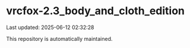 # vrcfox-2.3_body_and_cloth_edition

Last updated: 2025-06-12 02:32:28

This repository is automatically maintained.
